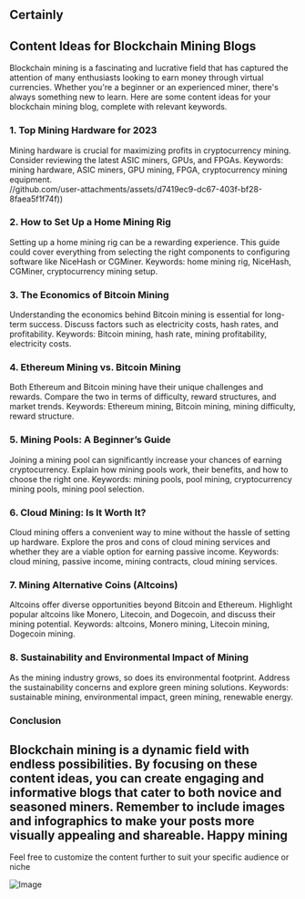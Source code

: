Certainly
---
## Content Ideas for Blockchain Mining Blogs
Blockchain mining is a fascinating and lucrative field that has captured the attention of many enthusiasts looking to earn money through virtual currencies. Whether you're a beginner or an experienced miner, there's always something new to learn. Here are some content ideas for your blockchain mining blog, complete with relevant keywords.
### 1. **Top Mining Hardware for 2023**
Mining hardware is crucial for maximizing profits in cryptocurrency mining. Consider reviewing the latest ASIC miners, GPUs, and FPGAs. Keywords: mining hardware, ASIC miners, GPU mining, FPGA, cryptocurrency mining equipment.  
 //github.com/user-attachments/assets/d7419ec9-dc67-403f-bf28-8faea5f1f74f))
### 2. **How to Set Up a Home Mining Rig**
Setting up a home mining rig can be a rewarding experience. This guide could cover everything from selecting the right components to configuring software like NiceHash or CGMiner. Keywords: home mining rig, NiceHash, CGMiner, cryptocurrency mining setup.
### 3. **The Economics of Bitcoin Mining**
Understanding the economics behind Bitcoin mining is essential for long-term success. Discuss factors such as electricity costs, hash rates, and profitability. Keywords: Bitcoin mining, hash rate, mining profitability, electricity costs.
### 4. **Ethereum Mining vs. Bitcoin Mining**
Both Ethereum and Bitcoin mining have their unique challenges and rewards. Compare the two in terms of difficulty, reward structures, and market trends. Keywords: Ethereum mining, Bitcoin mining, mining difficulty, reward structure.
### 5. **Mining Pools: A Beginner’s Guide**
Joining a mining pool can significantly increase your chances of earning cryptocurrency. Explain how mining pools work, their benefits, and how to choose the right one. Keywords: mining pools, pool mining, cryptocurrency mining pools, mining pool selection.
### 6. **Cloud Mining: Is It Worth It?**
Cloud mining offers a convenient way to mine without the hassle of setting up hardware. Explore the pros and cons of cloud mining services and whether they are a viable option for earning passive income. Keywords: cloud mining, passive income, mining contracts, cloud mining services.
### 7. **Mining Alternative Coins (Altcoins)**
Altcoins offer diverse opportunities beyond Bitcoin and Ethereum. Highlight popular altcoins like Monero, Litecoin, and Dogecoin, and discuss their mining potential. Keywords: altcoins, Monero mining, Litecoin mining, Dogecoin mining.
### 8. **Sustainability and Environmental Impact of Mining**
As the mining industry grows, so does its environmental footprint. Address the sustainability concerns and explore green mining solutions. Keywords: sustainable mining, environmental impact, green mining, renewable energy.
### Conclusion
Blockchain mining is a dynamic field with endless possibilities. By focusing on these content ideas, you can create engaging and informative blogs that cater to both novice and seasoned miners. Remember to include images and infographics to make your posts more visually appealing and shareable. Happy mining
--- 
Feel free to customize the content further to suit your specific audience or niche

![Image](https://github.com/user-attachments/assets/4a25d116-2220-4385-b08e-f287af8fcbc4)
